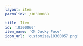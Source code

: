```yaml
---
layout: item
permalink: /10300060

title: Item
id: '10300060'
item_name: 'GM Jacky Face'
icon_url: 'customize/10300057.png'
---
```

